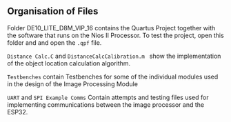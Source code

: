 ## Organisation of Files

Folder DE10_LITE_D8M_VIP_16 contains the Quartus Project together with the software that runs on the Nios II Processor. To test the project, open this folder and and open the `.qpf` file.  

`Distance Calc.C` and `DistanceCalcCalibration.m ` show the implementation of the object location calculation algorithm.

`Testbenches` contain Testbenches for some of the individual modules used in the design of the Image Processing Module

`UART` and `SPI Example Comms` Contain attempts and testing files used for implementing communications between the image processor and the ESP32. 
